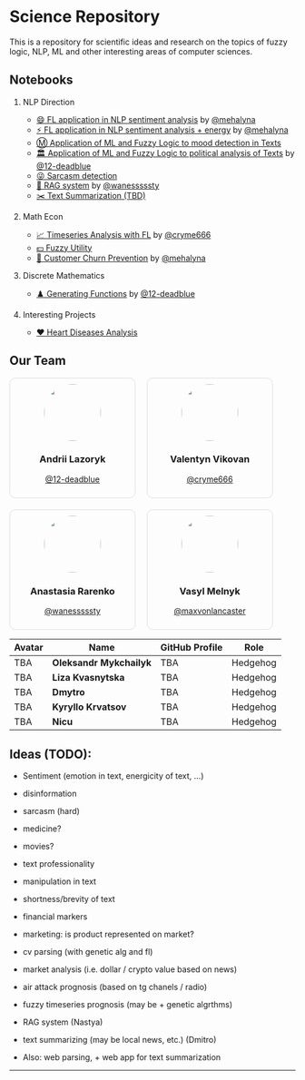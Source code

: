 # Science Repository

This is a repository for scientific ideas and research on the topics of fuzzy logic, NLP, ML and other interesting areas of computer sciences.

## Notebooks

1. NLP Direction

    - [😄 FL application in NLP sentiment analysis](/src/semantic_fuzzy.ipynb) by [@mehalyna](https://www.github.com/mehalyna)
    - [⚡ FL application in NLP sentiment analysis + energy](/src/semantic_two_dim.ipynb) by [@mehalyna](https://www.github.com/mehalyna)
    - [Ⓜ️ Application of ML and Fuzzy Logic to mood detection in Texts](/src/semantic_fuzzy_ml.ipynb)
    - [🏛️ Application of ML and Fuzzy Logic to political analysis of Texts](/src/political-nlp.ipynb) by [@12-deadblue](https://www.github.com/12-deadblue)
    - [😜 Sarcasm detection](/src/sarcasm_detection.ipynb)
    - [🤖 RAG system](/src/rag.ipynb) by [@wanesssssty](https://www.github.com/wanesssssty)
    - [✂️ Text Summarization (TBD)](/src/summarization.ipynb)

2. Math Econ

    - [📈 Timeseries Analysis with FL](/src/time_series.ipynb) by [@cryme666](https://www.github.com/cryme666)
    - [💵 Fuzzy Utility](/src/fuzzy-utility.ipynb)
    - [🏃 Customer Churn Prevention](/src/churn-retail.ipynb) by [@mehalyna](https://www.github.com/mehalyna)

3. Discrete Mathematics

    - [♟️ Generating Functions](/src/generating-functions.ipynb) by [@12-deadblue](https://www.github.com/12-deadblue)

4. Interesting Projects

    - [❤️ Heart Diseases Analysis](/src/medical-prediction.ipynb)


## Our Team



<div style="display: flex; flex-wrap: wrap; gap: 20px;">

<div style="border: 1px solid #ddd; border-radius: 10px; padding: 10px; width: 200px; text-align: center;">
    <img src="https://github.com/12-deadblue.png" width="100" height="100" style="border-radius: 50%;">
    <h3>Andrii Lazoryk</h3>
    <p><a href="https://github.com/12-deadblue">@12-deadblue</a></p>
</div>

<div style="border: 1px solid #ddd; border-radius: 10px; padding: 10px; width: 200px; text-align: center;">
    <img src="https://github.com/cryme666.png" width="100" height="100" style="border-radius: 50%;">
    <h3>Valentyn Vikovan</h3>
    <p><a href="https://github.com/cryme666">@cryme666</a></p>
</div>

<div style="border: 1px solid #ddd; border-radius: 10px; padding: 10px; width: 200px; text-align: center;">
    <img src="https://github.com/wanesssssty.png" width="100" height="100" style="border-radius: 50%;">
    <h3>Anastasia Rarenko</h3>
    <p><a href="https://github.com/wanesssssty">@wanesssssty</a></p>
</div>

<div style="border: 1px solid #ddd; border-radius: 10px; padding: 10px; width: 200px; text-align: center;">
    <img src="https://github.com/maxvonlancaster.png" width="100" height="100" style="border-radius: 50%;">
    <h3>Vasyl Melnyk</h3>
    <p><a href="https://github.com/maxvonlancaster">@maxvonlancaster</a></p>
</div>

</div>

| Avatar | Name | GitHub Profile | Role |
|--------|------|---------------|----|
| TBA | **Oleksandr Mykchailyk** | TBA | Hedgehog |
| TBA | **Liza Kvasnytska** | TBA | Hedgehog |
| TBA | **Dmytro** | TBA | Hedgehog |
| TBA | **Kyryllo Krvatsov** | TBA | Hedgehog |
| TBA | **Nicu** | TBA | Hedgehog |


## Ideas (TODO):

- Sentiment (emotion in text, energicity of text, ...)
- disinformation  
- sarcasm (hard)
- medicine?
- movies?
- text professionality 
- manipulation in text 
- shortness/brevity of text 
- financial markers 
- marketing: is product represented on market?
- cv parsing (with genetic alg and fl) 

- market analysis (i.e. dollar / crypto value based on news)
- air attack prognosis (based on tg chanels / radio)
- fuzzy timeseries prognosis (may be + genetic algrthms)
- RAG system (Nastya)

- text summarizing (may be local news, etc.) (Dmitro)
- Also: web parsing, + web app for text summarization 

---
